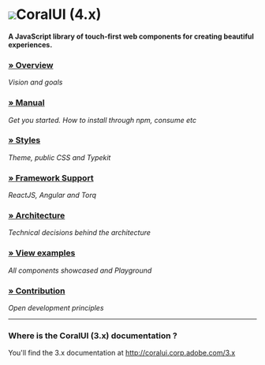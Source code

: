 <h1 class="guide-Title"><img src="./manual/asset/coral.png">CoralUI (4.x)</h1>

**A JavaScript library of touch-first web components for creating beautiful experiences.**

### [» Overview](./manual/overview.html)
*Vision and goals*
### [» Manual](./manual/manual.html)
*Get you started. How to install through npm, consume etc*
### [» Styles](./manual/styles.html)
*Theme, public CSS and Typekit*
### [» Framework Support](./manual/frameworks.html)
*ReactJS, Angular and Torq*
### [» Architecture](./manual/architecture.html)
*Technical decisions behind the architecture*
### [» View examples](./manual/examples.html)
*All components showcased and Playground*
### [» Contribution](./manual/contribution.html)
*Open development principles*

- - -

### Where is the CoralUI (3.x) documentation ?

You'll find the 3.x documentation at http://coralui.corp.adobe.com/3.x
